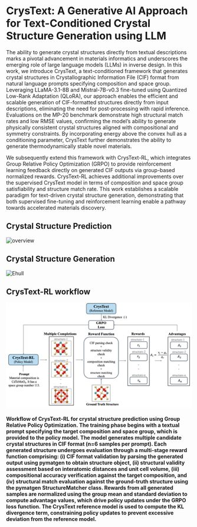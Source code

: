 # CrysText: A Generative AI Approach for Text-Conditioned Crystal Structure Generation using LLM 


The ability to generate crystal structures directly from textual descriptions marks a pivotal advancement in materials informatics and underscores the emerging role of large language models (LLMs) in inverse design. In this work, we introduce CrysText, a text-conditioned framework that generates crystal structures in Crystallographic Information File (CIF) format from natural language prompts specifying composition and space group. Leveraging LLaMA-3.1-8B and Mistral-7B-v0.3 fine-tuned using Quantized Low-Rank Adaptation (QLoRA), our approach enables the efficient and scalable generation of CIF-formatted structures directly from input descriptions, eliminating the need for post-processing with rapid inference. Evaluations on the MP-20 benchmark demonstrate high structural match rates and low RMSE values, confirming the model’s ability to generate physically consistent crystal structures aligned with compositional and symmetry constraints. By incorporating energy above the convex hull as a conditioning parameter, CrysText further demonstrates the ability to generate thermodynamically stable novel materials. 

We subsequently extend this framework with CrysText-RL, which integrates Group Relative Policy Optimization (GRPO) to provide reinforcement learning feedback directly on generated CIF outputs via group-based normalized rewards. CrysText-RL achieves additional improvements over the supervised CrysText model in terms of composition and space group satisfiability and structure match rate. This work establishes a scalable paradigm for text-driven crystal structure generation, demonstrating that both supervised fine-tuning and reinforcement learning enable a pathway towards accelerated materials discovery.

## Crystal Structure Prediction
![overview](images/CrysText_CSP_final.gif)

## Crystal Structure Generation
![Ehull](images/CrysText_ehull_final.gif)

## CrysText-RL workflow

![CrysText-RL](images/CrysText-RL_workflow.png)

#### Workflow of CrysText-RL for crystal structure prediction using Group Relative Policy Optimization. The training phase begins with a textual prompt specifying the target composition and space group, which is provided to the policy model. The model generates multiple candidate crystal structures in CIF format (n=6 samples per prompt). Each generated structure undergoes evaluation through a multi-stage reward function comprising: (i) CIF format validation by parsing the generated output using pymatgen to obtain structure object, (ii) structural validity assessment based on interatomic distances and unit cell volume, (iii) compositional accuracy verification against the target composition, and (iv) structural match evaluation against the ground-truth structure using the pymatgen StructureMatcher class. Rewards from all generated samples are normalized using the group mean and standard deviation to compute advantage values, which drive policy updates under the GRPO loss function. The CrysText reference model is used to compute the KL divergence term, constraining policy updates to prevent excessive deviation from the reference model.


